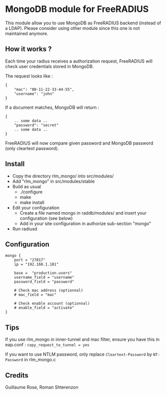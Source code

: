 MongoDB module for FreeRADIUS
=============================

This module allow you to use MongoDB as FreeRADIUS backend (instead of a LDAP). Please consider using other module since this one is not maintained anymore.

How it works ?
--------------

Each time your radius receives a authorization request, FreeRADIUS will check user credentials stored in MongoDB.

The request looks like :

	{
		"mac": "00-11-22-33-44-55",
		"username": "john"
	}


If a document matches, MongoDB will return :

	{
		.. some data ..
		"password": "secret"
		.. some data ..
	}


FreeRADIUS will now compare given password and MongoDB password (only cleartext password).

Install
-------

* Copy the directory rlm_mongo/ into src/modules/
* Add "rlm_mongo" in src/modules/stable
* Build as usual
	* ./configure
	* make
	* make install
* Edit your configuration
	* Create a file named mongo in raddb/modules/ and insert your configuration (see below)
	* Add in your site configuration in authorize sub-section "mongo"
* Run radiusd

Configuration
-------------

	mongo {
		port = "27017"
		ip = "192.168.1.181"

		base = 	"production.users"
		username_field = "username"
		password_field = "password"

		# Check mac address (optionnal)
		# mac_field = "mac"

		# Check enable account (optionnal)
		# enable_field = "activate"
	}


Tips
----

If you use rlm_mongo in inner-tunnel and mac filter, ensure you have this in eap.conf : `copy_request_to_tunnel = yes`

If you want to use NTLM password, only replace `Cleartext-Password` by `NT-Password` in rlm_mongo.c

Credits
-------

Guillaume Rose, Roman Shterenzon
